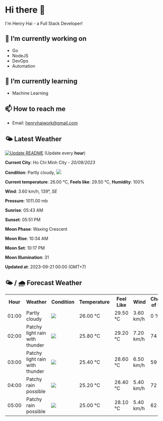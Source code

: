 # Hi there 👋

I'm Henry Hai - a Full Stack Developer!

## 🔭 I’m currently working on

- Go
- NodeJS
- DevOps
- Automation

## 🌱 I’m currently learning

- Machine Learning

## 📫 How to reach me

- Email: <henryhaiwork@gmail.com>

## 🌤️ Latest Weather
[![Update README](https://github.com/henry0hai/henry0hai/actions/workflows/udpateReadme.yml/badge.svg)](https://github.com/henry0hai/henry0hai/actions/workflows/udpateReadme.yml)
(Update every **hour**)
<!-- CURRENT_WEATHER:START -->
**Current City**: Ho Chi Minh City - *20/09/2023*

**Condition**: Partly cloudy, <img src="https://cdn.weatherapi.com/weather/64x64/night/116.png"/>

**Current temperature**: 26.00 °C, **Feels like**: 29.50 °C, **Humidity**: 100%

**Wind**: 3.60 km/h, 139°, *SE*

**Pressure**: 1011.00 mb

**Sunrise**: 05:43 AM

**Sunset**: 05:51 PM

**Moon Phase**: Waxing Crescent

**Moon Rise**: 10:34 AM

**Moon Set**: 10:17 PM

**Moon Illumination**: 31

**Updated at**: 2023-09-21 00:00 (GMT+7)<!-- CURRENT_WEATHER:END -->

## 🌤️ / 🌧️ Forecast Weather
<!-- FORECAST_WEATHER:START -->
<table>
		<tr>
			<th>Hour</th>
			<th>Weather</th>
			<th>Condition</th>
			<th>Temperature</th>
			<th>Feel Like</th>
			<th>Wind</th>
			<th>Chance of Rain</th>
		</tr>
				<tr>
					<td>01:00</td>
					<td>Partly cloudy</td>
					<td><img src='https://cdn.weatherapi.com/weather/64x64/night/116.png'/></td>
					<td>26.00 °C</td>
					<td>29.50 °C</td>
					<td>3.60 km/h</td>
					<td>0 %</td>
				</tr>
				<tr>
					<td>02:00</td>
					<td>Patchy light rain with thunder</td>
					<td><img src='https://cdn.weatherapi.com/weather/64x64/night/386.png'/></td>
					<td>25.80 °C</td>
					<td>29.20 °C</td>
					<td>7.20 km/h</td>
					<td>74 %</td>
				</tr>
				<tr>
					<td>03:00</td>
					<td>Patchy light rain with thunder</td>
					<td><img src='https://cdn.weatherapi.com/weather/64x64/night/386.png'/></td>
					<td>25.40 °C</td>
					<td>28.60 °C</td>
					<td>6.50 km/h</td>
					<td>59 %</td>
				</tr>
				<tr>
					<td>04:00</td>
					<td>Patchy rain possible</td>
					<td><img src='https://cdn.weatherapi.com/weather/64x64/night/176.png'/></td>
					<td>25.20 °C</td>
					<td>28.40 °C</td>
					<td>5.40 km/h</td>
					<td>72 %</td>
				</tr>
				<tr>
					<td>05:00</td>
					<td>Patchy rain possible</td>
					<td><img src='https://cdn.weatherapi.com/weather/64x64/night/176.png'/></td>
					<td>25.00 °C</td>
					<td>28.10 °C</td>
					<td>5.40 km/h</td>
					<td>62 %</td>
				</tr>
</table>
<!-- FORECAST_WEATHER:END -->
